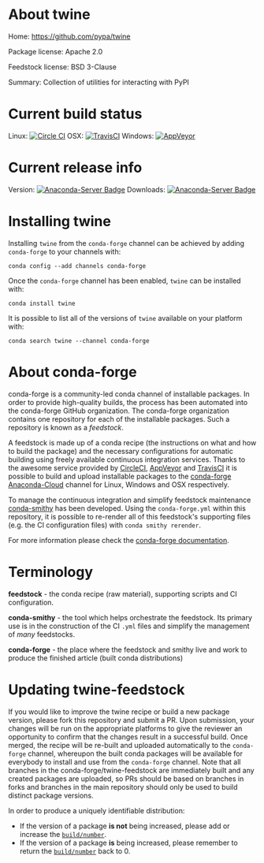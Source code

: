 About twine
===========

Home: https://github.com/pypa/twine

Package license: Apache  2.0

Feedstock license: BSD 3-Clause

Summary: Collection of utilities for interacting with PyPI



Current build status
====================

Linux: [![Circle CI](https://circleci.com/gh/conda-forge/twine-feedstock.svg?style=shield)](https://circleci.com/gh/conda-forge/twine-feedstock)
OSX: [![TravisCI](https://travis-ci.org/conda-forge/twine-feedstock.svg?branch=master)](https://travis-ci.org/conda-forge/twine-feedstock)
Windows: [![AppVeyor](https://ci.appveyor.com/api/projects/status/github/conda-forge/twine-feedstock?svg=True)](https://ci.appveyor.com/project/conda-forge/twine-feedstock/branch/master)

Current release info
====================
Version: [![Anaconda-Server Badge](https://anaconda.org/conda-forge/twine/badges/version.svg)](https://anaconda.org/conda-forge/twine)
Downloads: [![Anaconda-Server Badge](https://anaconda.org/conda-forge/twine/badges/downloads.svg)](https://anaconda.org/conda-forge/twine)

Installing twine
================

Installing `twine` from the `conda-forge` channel can be achieved by adding `conda-forge` to your channels with:

```
conda config --add channels conda-forge
```

Once the `conda-forge` channel has been enabled, `twine` can be installed with:

```
conda install twine
```

It is possible to list all of the versions of `twine` available on your platform with:

```
conda search twine --channel conda-forge
```


About conda-forge
=================

conda-forge is a community-led conda channel of installable packages.
In order to provide high-quality builds, the process has been automated into the
conda-forge GitHub organization. The conda-forge organization contains one repository
for each of the installable packages. Such a repository is known as a *feedstock*.

A feedstock is made up of a conda recipe (the instructions on what and how to build
the package) and the necessary configurations for automatic building using freely
available continuous integration services. Thanks to the awesome service provided by
[CircleCI](https://circleci.com/), [AppVeyor](http://www.appveyor.com/)
and [TravisCI](https://travis-ci.org/) it is possible to build and upload installable
packages to the [conda-forge](https://anaconda.org/conda-forge)
[Anaconda-Cloud](http://docs.anaconda.org/) channel for Linux, Windows and OSX respectively.

To manage the continuous integration and simplify feedstock maintenance
[conda-smithy](http://github.com/conda-forge/conda-smithy) has been developed.
Using the ``conda-forge.yml`` within this repository, it is possible to re-render all of
this feedstock's supporting files (e.g. the CI configuration files) with ``conda smithy rerender``.

For more information please check the [conda-forge documentation](https://conda-forge.org/docs/).

Terminology
===========

**feedstock** - the conda recipe (raw material), supporting scripts and CI configuration.

**conda-smithy** - the tool which helps orchestrate the feedstock.
                   Its primary use is in the construction of the CI ``.yml`` files
                   and simplify the management of *many* feedstocks.

**conda-forge** - the place where the feedstock and smithy live and work to
                  produce the finished article (built conda distributions)


Updating twine-feedstock
========================

If you would like to improve the twine recipe or build a new
package version, please fork this repository and submit a PR. Upon submission,
your changes will be run on the appropriate platforms to give the reviewer an
opportunity to confirm that the changes result in a successful build. Once
merged, the recipe will be re-built and uploaded automatically to the
`conda-forge` channel, whereupon the built conda packages will be available for
everybody to install and use from the `conda-forge` channel.
Note that all branches in the conda-forge/twine-feedstock are
immediately built and any created packages are uploaded, so PRs should be based
on branches in forks and branches in the main repository should only be used to
build distinct package versions.

In order to produce a uniquely identifiable distribution:
 * If the version of a package **is not** being increased, please add or increase
   the [``build/number``](http://conda.pydata.org/docs/building/meta-yaml.html#build-number-and-string).
 * If the version of a package **is** being increased, please remember to return
   the [``build/number``](http://conda.pydata.org/docs/building/meta-yaml.html#build-number-and-string)
   back to 0.